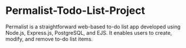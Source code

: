 # Permalist-Todo-List-Project
Permalist is a straightforward web-based to-do list app developed using Node.js, Express.js, PostgreSQL, and EJS. It enables users to create, modify, and remove to-do list items.
